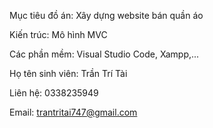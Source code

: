 Mục tiêu đồ án: Xây dựng website bán quần áo

Kiến trúc: Mô hình MVC

Các phần mềm: Visual Studio Code, Xampp,...



Họ tên sinh viên: Trần Trí Tài

Liên hệ: 0338235949

Email: trantritai747@gmail.com

